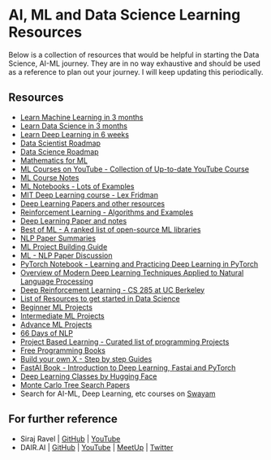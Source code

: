 
# AI, ML and Data Science Learning Resources

Below is a collection of resources that would be helpful in starting
the Data Science, AI-ML journey. They are in no way exhaustive and 
should be used as a reference to plan out your journey. 
I will keep updating this periodically.


## Resources

- [Learn Machine Learning in 3 months](https://github.com/llSourcell/Learn_Machine_Learning_in_3_Months)
- [Learn Data Science in 3 months](https://github.com/llSourcell/Learn_Data_Science_in_3_Months)
- [Learn Deep Learning in 6 weeks](https://github.com/llSourcell/Learn_Deep_Learning_in_6_Weeks)
- [Data Scientist Roadmap](https://github.com/MrMimic/data-scientist-roadmap)
- [Data Science Roadmap](https://github.com/66daysofdata/datascienceroadmap)
- [Mathematics for ML](https://github.com/dair-ai/Mathematics-for-ML)
- [ML Courses on YouTube - Collection of Up-to-date YouTube Course](https://github.com/dair-ai/ML-YouTube-Courses)
- [ML Course Notes](https://github.com/dair-ai/ML-Course-Notes)
- [ML Notebooks - Lots of Examples](https://github.com/dair-ai/ML-Notebooks)
- [MIT Deep Learning course - Lex Fridman](https://github.com/lexfridman/mit-deep-learning)
- [Deep Learning Papers and other resources](https://github.com/endymecy/awesome-deeplearning-resources)
- [Reinforcement Learning - Algorithms and Examples](https://github.com/dennybritz/reinforcement-learning)
- [Deep Learning Paper and notes](https://github.com/dennybritz/deeplearning-papernotes)
- [Best of ML - A ranked list of open-source ML libraries](https://github.com/ml-tooling/best-of-ml-python)
- [NLP Paper Summaries](https://github.com/dair-ai/nlp_paper_summaries)
- [ML Project Building Guide](https://github.com/dair-ai/awesome-ML-projects-guide)
- [ML - NLP Paper Discussion](https://github.com/dair-ai/ml-nlp-paper-discussions)
- [PyTorch Notebook - Learning and Practicing Deep Learning in PyTorch](https://github.com/dair-ai/pytorch_notebooks)
- [Overview of Modern Deep Learning Techniques Applied to Natural Language Processing](https://github.com/omarsar/nlp_overview)
- [Deep Reinforcement Learning - CS 285 at UC Berkeley](http://rail.eecs.berkeley.edu/deeprlcourse/)
- [List of Resources to get started in Data Science](https://github.com/66daysofdata/Resources)
- [Beginner ML Projects](https://github.com/66daysofdata/Beginner-ML-Projects)
- [Intermediate ML Projects](https://github.com/66daysofdata/Intermediate-ML-Projects)
- [Advance ML Projects](https://github.com/66daysofdata/Advanced-ML-Projects)
- [66 Days of NLP](https://github.com/ThinamXx/66Days__NaturalLanguageProcessing)
- [Project Based Learning - Curated list of programming Projects](https://github.com/practical-tutorials/project-based-learning)
- [Free Programming Books](https://github.com/EbookFoundation/free-programming-books)
- [Build your own X - Step by step Guides](https://github.com/codecrafters-io/build-your-own-x)
- [FastAI Book - Introduction to Deep Learning, Fastai and PyTorch](https://github.com/fastai/fastbook)
- [Deep Learning Classes by Hugging Face](https://github.com/huggingface/deep-rl-class)
- [Monte Carlo Tree Search Papers](https://github.com/benedekrozemberczki/awesome-monte-carlo-tree-search-papers)
- Search for AI-ML, Deep Learning, etc courses on [Swayam](https://swayam.gov.in/explorer)


## For further reference

- Siraj Ravel | [GitHub](https://github.com/llSourcell) | [YouTube](https://www.youtube.com/c/sirajraval)
- DAIR.AI | [GitHub](https://github.com/dair-ai) | [YouTube](https://www.youtube.com/c/OmarSar27) | [MeetUp](https://www.meetup.com/dair-ai/?_cookie-check=q4dm39GfB2KnaGiN) | [Twitter](https://twitter.com/omarsar0)



